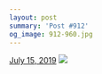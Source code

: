 ```yaml
---
layout: post
summary: 'Post #912'
og_image: 912-960.jpg
---
```


<p>
  <time>
    <a href="/912">July 15, 2019</a>
  </time>
  <a href="/912">
    <img src="{{ site.assets_url }}/912-480.jpg" srcset="{{ site.assets_url }}/912-240.jpg 240w, {{ site.assets_url }}/912-480.jpg 480w, {{ site.assets_url }}/912-720.jpg 720w, {{ site.assets_url }}/912-960.jpg 960w" sizes="(min-width: 700px) 50vw, calc(100vw - 2rem)" />
  </a>
</p>
